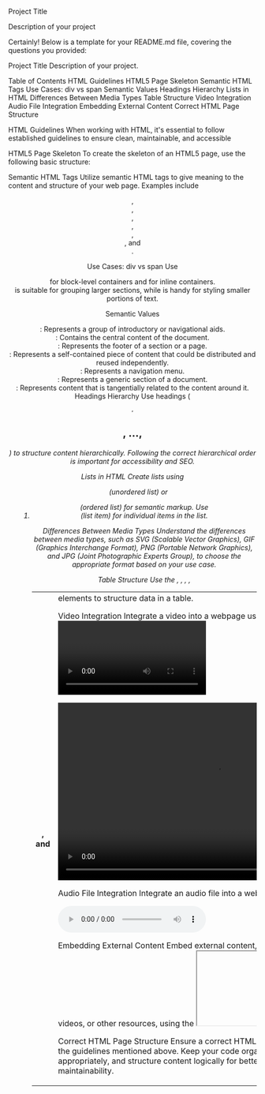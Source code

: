 Project Title

Description of your project

Certainly! Below is a template for your README.md file, covering the questions you provided:

Project Title
Description of your project.

Table of Contents
HTML Guidelines
HTML5 Page Skeleton
Semantic HTML Tags
Use Cases: div vs span
Semantic Values
Headings Hierarchy
Lists in HTML
Differences Between Media Types
Table Structure
Video Integration
Audio File Integration
Embedding External Content
Correct HTML Page Structure

HTML Guidelines
When working with HTML, it's essential to follow established guidelines to ensure clean, maintainable, and accessible

HTML5 Page Skeleton
To create the skeleton of an HTML5 page, use the following basic structure:

<!DOCTYPE html>
<html lang="en">
<head>
    <meta charset="UTF-8">
    <meta name="viewport" content="width=device-width, initial-scale=1.0">
    <title>Your Page Title</title>
</head>
<body>
    <!-- Content goes here -->
</body>
</html>

Semantic HTML Tags
Utilize semantic HTML tags to give meaning to the content and structure of your web page. Examples include <header>, <main>, <footer>, <article>, <nav>, <section>, and <aside>.

Use Cases: div vs span
Use <div> for block-level containers and <span> for inline containers. <div> is suitable for grouping larger sections, while <span> is handy for styling smaller portions of text.

Semantic Values
<header>: Represents a group of introductory or navigational aids.
<main>: Contains the central content of the document.
<footer>: Represents the footer of a section or a page.
<article>: Represents a self-contained piece of content that could be distributed and reused independently.
<nav>: Represents a navigation menu.
<section>: Represents a generic section of a document.
<aside>: Represents content that is tangentially related to the content around it.
Headings Hierarchy
Use headings (<h1>, <h2>, ..., <h6>) to structure content hierarchically. Following the correct hierarchical order is important for accessibility and SEO.

Lists in HTML
Create lists using <ul> (unordered list) or <ol> (ordered list) for semantic markup. Use <li> (list item) for individual items in the list.

Differences Between Media Types
Understand the differences between media types, such as SVG (Scalable Vector Graphics), GIF (Graphics Interchange Format), PNG (Portable Network Graphics), and JPG (Joint Photographic Experts Group), to choose the appropriate format based on your use case.

Table Structure
Use the <table>, <thead>, <tbody>, <tr>, <th>, and <td> elements to structure data in a table.

Video Integration
Integrate a video into a webpage using the <video> element. Include the source file and provide fallback content for compatibility.

<video width="640" height="360" controls>
    <source src="video.mp4" type="video/mp4">
    Your browser does not support the video tag.
</video>

Audio File Integration
Integrate an audio file into a webpage using the <audio> element. Include the source file and provide fallback content for compatibility.

<audio controls>
    <source src="audio.mp3" type="audio/mp3">
    Your browser does not support the audio tag.
</audio>


Embedding External Content
Embed external content, such as iframes for maps, videos, or other resources, using the <iframe> element.

<iframe src="https://www.example.com" width="600" height="400" frameborder="0" allowfullscreen></iframe>

Correct HTML Page Structure
Ensure a correct HTML page structure by following the guidelines mentioned above. Keep your code organized, use semantic tags appropriately, and structure content logically for better accessibility and maintainability.




